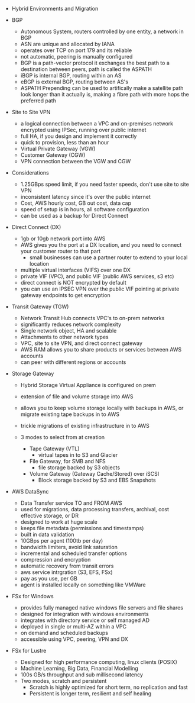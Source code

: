 - Hybrid Environments and Migration

- BGP
    - Autonomous System, routers controlled by one entity, a network in BGP
    - ASN are unique and allocated by IANA
    - operates over TCP on port 179 and its reliable
    - not automatic, peering is manually configured
    - BGP is a path-vector protocol it exchanges the best path to a destination between peers, path is called the ASPATH
    - iBGP is internal BGP, routing within an AS
    - eBGP is external BGP, routing between AS's
    - ASPATH Prepending can be used to artifically make a satellite path look longer than it actually is, making a fibre path with more hops the preferred path

- Site to Site VPN
    - a logical connection between a VPC and on-premises network encrypted using IPSec, running over public internet
    - full HA, if you design and implement it correctly
    - quick to provision, less than an hour
    - Virtual Private Gateway (VGW)
    - Customer Gateway (CGW)
    - VPN connection between the VGW and CGW
- Considerations
    - 1.25GBps speed limit, if you need faster speeds, don't use site to site VPN
    - inconsistent latency since it's over the public internet
    - Cost, AWS hourly cost, GB out cost, data cap
    - speed of setup is in hours, all software configuration
    - can be used as a backup for Direct Connect

- Direct Connect (DX)
    - 1gb or 10gb network port into AWS
    - AWS gives you the port at a DX location, and you need to connect your customer router to that part
        - small businesses can use a partner router to extend to your local location
    - multiple virtual interfaces (VIFS) over one DX
    - private VIF (VPC), and public VIF (public AWS services, s3 etc)
    - direct connect is NOT encrypted by default
    - you can use an IPSEC VPN over the public VIF pointing at private gateway endpoints to get encryption

- Transit Gateway (TGW)
    - Network Transit Hub connects VPC's to on-prem networks
    - significantly reduces network complexity
    - Single network object, HA and scalable
    - Attachments to other network types
    - VPC, site to site VPN, and direct connect gateway
    - AWS RAM allows you to share products or services between AWS accounts
    - can peer with different regions or accounts

- Storage Gateway
    - Hybrid Storage Virtual Appliance is configured on prem
    - extension of file and volume storage into AWS
    - allows you to keep volume storage locally with backups in AWS, or migrate existing tape backups in to AWS
    - trickle migrations of existing infrastructure in to AWS
    
    - 3 modes to select from at creation
        - Tape Gateway (VTL)
            - virtual tapes in to S3 and Glacier
        - File Gateway, for SMB and NFS
            - file storage backed by S3 objects
        - Volume Gateway (Gateway Cache/Stored) over iSCSI
            - Block storage backed by S3 and EBS Snapshots

- AWS DataSync
    - Data Transfer service TO and FROM AWS
    - used for migrations, data processing transfers, archival, cost effective storage, or DR
    - designed to work at huge scale
    - keeps file metadata (permissions and timestamps)
    - built in data validation
    - 10GBps per agent (100tb per day)
    - bandwidth limiters, avoid link saturation
    - incremental and scheduled transfer options
    - compression and encryption
    - automatic recovery from transit errors
    - aws service intrgration (S3, EFS, FSx)
    - pay as you use, per GB
    - agent is installed locally on something like VMWare

- FSx for Windows
    - provides fully managed native windows file servers and file shares
    - designed for integration with windows environments
    - integrates with directory service or self managed AD
    - deployed in single or multi-AZ within a VPC
    - on demand and scheduled backups
    - accessible using VPC, peering, VPN and DX

- FSx for Lustre
    - Designed for high performance computing, linux clients (POSIX)
    - Machine Learning, Big Data, Financial Modelling
    - 100s GB/s throughput and sub millisecond latency
    - Two modes, scratch and persistent
        - Scratch is highly optimized for short term, no replication and fast
        - Persistent is longer term, resilient and self healing
    